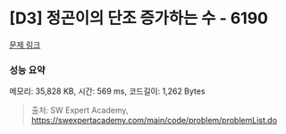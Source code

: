 # [D3] 정곤이의 단조 증가하는 수 - 6190 

[문제 링크](https://swexpertacademy.com/main/code/problem/problemDetail.do?contestProbId=AWcPjEuKAFgDFAU4) 

### 성능 요약

메모리: 35,828 KB, 시간: 569 ms, 코드길이: 1,262 Bytes



> 출처: SW Expert Academy, https://swexpertacademy.com/main/code/problem/problemList.do